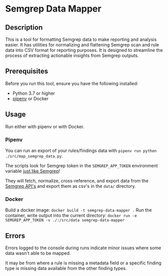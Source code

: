 # Semgrep Data Mapper

## Description
This is a tool for formatting Semgrep data to make reporting and analysis easier. It has utilities for normalizing and flattening Semgrep scan and rule data into CSV format for reporting purposes. It is designed to streamline the process of extracting actionable insights from Semgrep outputs.

## Prerequisites
Before you run this tool, ensure you have the following installed:
- Python 3.7 or higher
- [pipenv](https://pypi.org/project/pipenv/) or Docker

## Usage
Run either with pipenv or with Docker.

### Pipenv
You can run an export of your rules/findings data with `pipenv run python ./src/map_semgrep_data.py`.

The scripts look for Semgrep token in the `SEMGREP_APP_TOKEN` environment variable [just like Semgrep](https://semgrep.dev/docs/semgrep-ci/ci-environment-variables#semgrep_app_token)!  

They will fetch, normalize, cross-reference, and export data from the [Semgrep API's](https://semgrep.dev/api/v1/docs/#section/Introduction) and export them as csv's in the `data/` directory.  

### Docker
Build a docker image: `docker build -t semgrep-data-mapper .`
Run the container, write output into the current directory: `docker run -e SEMGREP_APP_TOKEN -v ./:/src/data semgrep-data-mapper`

## Errors
Errors logged to the console during runs indicate minor issues where some data wasn't able to be mapped.  

It may be from where a rule is missing a metadata field or a specific finding type is missing data available from the other finding types.